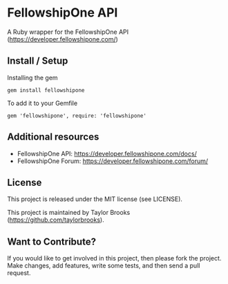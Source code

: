 # FellowshipOne API

A Ruby wrapper for the FellowshipOne API (https://developer.fellowshipone.com/)


## Install / Setup

Installing the gem

    gem install fellowshipone


To add it to your Gemfile

    gem 'fellowshipone', require: 'fellowshipone'

## Additional resources

* FellowshipOne API: https://developer.fellowshipone.com/docs/
* FellowshipOne Forum: https://developer.fellowshipone.com/forum/


## License

This project is released under the MIT license (see LICENSE).

This project is maintained by Taylor Brooks (https://github.com/taylorbrooks).


## Want to Contribute?

If you would like to get involved in this project, then please fork the project. Make changes, add features, write some tests, and then send a pull request. 
